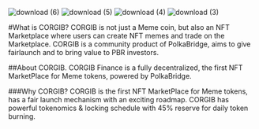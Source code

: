 ![download (6)](https://user-images.githubusercontent.com/71381980/121327707-4ef21300-c931-11eb-9982-2eb53c31831d.png)
![download (5)](https://user-images.githubusercontent.com/71381980/121327716-50bbd680-c931-11eb-95a2-317989d58b80.png)
![download (4)](https://user-images.githubusercontent.com/71381980/121327722-52859a00-c931-11eb-98dc-305d8decdcb9.png)
![download (3)](https://user-images.githubusercontent.com/71381980/121327729-53b6c700-c931-11eb-96ea-c1beb7afc2ba.png)

#What is CORGIB?
CORGIB is not just a Meme coin, but also an NFT Marketplace where users can create NFT memes and trade on the Marketplace.
CORGIB is a community product of PolkaBridge, aims to give fairlaunch and to bring value to PBR investors.


##About CORGIB.
CORGIB Finance is a fully decentralized, the first NFT MarketPlace for Meme tokens, powered by PolkaBridge.


###Why CORGIB?
CORGIB is the first NFT MarketPlace for Meme tokens, has a fair launch mechanism with an exciting roadmap.
CORGIB has powerful tokenomics & locking schedule with 45% reserve for daily token burning.
